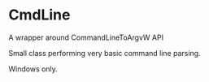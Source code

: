 # CmdLine
A wrapper around CommandLineToArgvW API

Small class performing very basic command line parsing.

Windows only.
